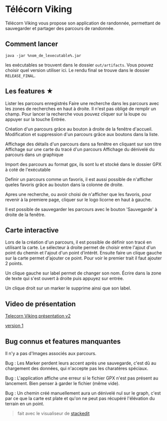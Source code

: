 Télécorn Viking
===

Télécorn Viking vous propose son application de randonnée, permettant de sauvegarder et partager des parcours de randonnée.

Comment lancer
---
`java -jar %nom_de_lexecutable%.jar`

les exécutables se trouvent dans le dossier `out/artifacts`. Vous pouvez choisir quel version utiliser ici.
Le rendu final se trouve dans le dossier `RELEASE_FINAL`.

Les features ★
---
Lister les parcours enregistrés
Faire une recherche dans les parcours avec les zones de recherches en haut à droite. Il n'est pas obligé de remplir un champ. Pour lancer la recherche vous pouvez cliquer sur la loupe ou appuyer sur la touche Entrée.

Création d'un parcours grâce au bouton à droite de la fenêtre d'accueil.
Modification et suppression d'un parcours grâce aux boutons dans la liste.

Affichage des détails d'un parcours dans sa fenêtre en cliquant sur son titre
Affichage sur une carte du tracé d'un parcours
Affichage du dénivelé du parcours dans un graphique

Import des parcours au format gpx, ils sont lu et stocké dans le dossier GPX à coté de l'exécutable

Definir un parcours comme un favoris, il est aussi possible de n'afficher queles favoris grâce au bouton dans la colonne de droite.

Apres une recherche, ou avoir choisi de n'afficher que les favoris, pour revenir à la premiere page, cliquer sur le logo licorne en haut à gauche.

Il est possible de sauvegarder les parcours avec le bouton 'Sauvegarde' à droite de la fenêtre.


Carte interactive
---
Lors de la création d'un parcours, il est possible de définir son tracé en utilisant la carte.
Le sélecteur à droite permet de choisir entre l'ajout d'un point du chemin et l'ajout d'un point d’intérêt. Ensuite faire un clique gauche sur la carte permet d'ajouter ce point. Pour voir le premier trait il faut ajouter 2 points.

Un clique gauche sur label permet de changer son nom. Écrire dans la zone de texte qui s'est ouvert à droite puis appuyez sur entrée.

Un clique droit sur un marker le supprime ainsi que son label.

Video de présentation
---
[Telecorn Viking présentation v2](https://www.youtube.com/watch?v=2GcBMklRor4)

[version 1](https://www.youtube.com/watch?v=3vlqXBYZ1iE)

Bug connus et features manquantes
---

Il n'y a pas d'Images associés aux parcours.

Bug : Les Marker perdent leurs accent après une sauvegarde, c'est dû au chargement des données, qui n'accepte pas les charatères spéciaux.

Bug : L'application affiche une erreur si le fichier GPX n'est pas présent au lancement. Bien penser à garder le fichier (même vide).

Bug : Un chemin créé manuellement aura un dénivelé nul sur le graph, c'est par ce que la carte est plate et qu'on ne peut pas récupéré l'élévation du terrain en un point.


> fait avec le visualiseur de [stackedit](https://stackedit.io)
